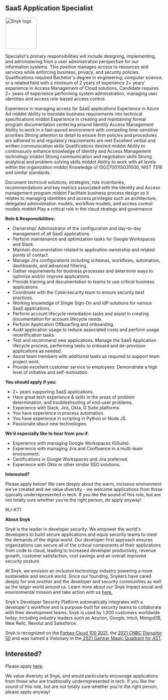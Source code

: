 SaaS Application Specialist 
---

<img src="https://res.cloudinary.com/snyk/image/upload/v1537345894/press-kit/brand/logo-black.png" width="100" alt="Snyk logo" />

<p><span style="font-weight: 400;">Specialist's primary responsibilities will include designing, implementing, and administering from a user administration perspective for our information systems. This position manages access to resources and services while enforcing business, privacy, and security policies. Qualifications required Bachelor's degree in engineering, computer science, or a related field with a minimum of 2 years of experience 2+ years' experience in Access Management of Cloud solutions, Candidate requires 2+ years of experience performing system administration, managing user identities and access role-based access control.</span></p>
<p><span style="font-weight: 400;">Experience in managing access for SaaS applications Experience in Azure Ad middot Ability to translate business requirements into technical specifications middot Experience in creating and maintaining formal program documentation centering around Identity Access Management Ability to work in a fast-paced environment with competing time-sensitive priorities Strong attention to detail to ensure firm policies and procedures are adhered to and regulatory requirements are met Excellent verbal and written communication skills Qualifications desired middot Ability to continuously enhance knowledge of Identity and Access Management technology middot Strong communication and negotiation skills Strong analytical and problem-solving skills middot Ability to work with all levels within the organization middot Knowledge of ISO27001ISO31000, NIST 7316 and similar standards.</span></p>
<p><span style="font-weight: 400;">Document technical solutions, strategies, role inventories, recommendations and key metrics associated with the Identity and Access management program middot Facilitate business process design as it relates to managing identities and access privileges such as architecture, delegated administration models, workflow models, and access control models middot Play a critical role in the cloud strategy and governance</span></p>
<p><strong>Role &amp; Responsibilities:</strong></p>
<ul>
<li style="font-weight: 400;"><span style="font-weight: 400;">Ownership/ Administrator of the configuration and day-to-day management of all SaaS applications.</span></li>
<li style="font-weight: 400;"><span style="font-weight: 400;">Perform maintenance and optimization tasks for Google Workspaces and Slack.</span></li>
<li style="font-weight: 400;"><span style="font-weight: 400;">Maintain documentation related to application ownership and related points of contact.</span></li>
<li style="font-weight: 400;"><span style="font-weight: 400;">Manage Jira configurations including schemas, workflows, automation, dashboards, and advanced filtering.</span></li>
<li style="font-weight: 400;"><span style="font-weight: 400;">Gather requirements for business processes and determine ways to optimize and/or improve applications.</span></li>
<li style="font-weight: 400;"><span style="font-weight: 400;">Provide training and documentation to teams to use critical business applications.</span></li>
<li style="font-weight: 400;"><span style="font-weight: 400;">Coordinate with the Cybersecurity team to ensure security best practices.</span></li>
<li style="font-weight: 400;"><span style="font-weight: 400;">Working knowledge of Single Sign-On and IdP solutions for various SaaS applications.</span></li>
<li style="font-weight: 400;"><span style="font-weight: 400;">Perform account lifecycle remediation tasks and assist in creating documentation for account lifecycle needs.</span></li>
<li style="font-weight: 400;"><span style="font-weight: 400;">Perform Application Offboarfing and onboarding.&nbsp;</span></li>
<li style="font-weight: 400;"><span style="font-weight: 400;">Audit application usage to reduce associated costs and perform usage recertification tasks.</span></li>
<li style="font-weight: 400;"><span style="font-weight: 400;">Test and recommend new applications. Manage the SaaS Application lifecycle process, performing tasks to onboard and de-provision applications as needed.</span></li>
<li style="font-weight: 400;"><span style="font-weight: 400;">Assist team members with additional tasks as required to support team project work.</span></li>
<li style="font-weight: 400;"><span style="font-weight: 400;">Provide excellent customer service to employees. Demonstrate a high level of initiative and self-motivation.</span></li>
</ul>
<p><strong>You should apply if you:</strong></p>
<ul>
<li style="font-weight: 400;"><span style="font-weight: 400;">2+ years supporting SaaS applications.</span></li>
<li style="font-weight: 400;"><span style="font-weight: 400;">Have great tech experience &amp; skills in the areas of problem determination, and troubleshooting of end-user problems.</span></li>
<li style="font-weight: 400;"><span style="font-weight: 400;">Experience with Slack, Jira, Okta, G Suite platforms.</span></li>
<li style="font-weight: 400;"><span style="font-weight: 400;">You have experience in process automation.</span></li>
<li style="font-weight: 400;"><span style="font-weight: 400;">You have experience in scripting in Python or Node.JS.</span></li>
<li style="font-weight: 400;"><span style="font-weight: 400;">Passionate about new technologies.&nbsp;</span></li>
</ul>
<p><strong>We’d especially like to hear from you if</strong><span style="font-weight: 400;">:</span></p>
<ul>
<li style="font-weight: 400;"><span style="font-weight: 400;">Experience with managing Google Workspaces (GSuite).</span></li>
<li style="font-weight: 400;"><span style="font-weight: 400;">Experience with managing Jira and Confluence in a multi-team environment.</span></li>
<li style="font-weight: 400;"><span style="font-weight: 400;">Certifications in Google Workspaces and Jira preferred.</span></li>
<li style="font-weight: 400;"><span style="font-weight: 400;">Experience with Okta or other similar SSO solutions.</span></li>
</ul>
<p><strong>Interested?</strong></p>
<p><span style="font-weight: 400;">Please apply below! We care deeply about the warm, inclusive environment we’ve created and we value diversity - we welcome applications from those typically underrepresented in tech. If you like the sound of this role, but are not totally sure whether you’re the right person, do apply anyway!</span></p>
<p><span style="font-weight: 400;">#LI-KT1</span></p><div class="content-conclusion"><p><strong>About Snyk</strong></p>
<p><span style="font-weight: 400;">Snyk is the leader in developer security. We empower the world's developers to build secure applications and equip security teams to meet the demands of the digital world. Our developer-first approach ensures organizations can secure all of the critical components of their applications from code to cloud, leading to increased developer productivity, revenue growth, customer satisfaction, cost savings and an overall improved security posture.&nbsp;</span></p>
<p><span style="font-weight: 400;">At Snyk, we envision an inclusive technology industry powering a more sustainable and secure world.</span> <span style="font-weight: 400;">Since our founding, Snykers have cared deeply for one another and the developer and security communities as well as the larger world around us. Learn more about our Snyk Impact social and environmental mission and take action with us </span><a href="https://snyk.io/about/snyk-impact/"><span style="font-weight: 400;">here.</span></a></p>
<p><span style="font-weight: 400;">Snyk's Developer Security Platform automatically integrates with a developer's workflow and is purpose-built for security teams to collaborate with their development teams. Snyk is used by 1,200 customers worldwide today, including industry leaders such as Asurion, Google, Intuit, MongoDB, New Relic, Revolut and Salesforce.</span></p>
<p><span style="font-weight: 400;">Snyk is recognized on the </span><a href="https://www.forbes.com/cloud100/#6f24b5ba5f94"><span style="font-weight: 400;">Forbes Cloud 100 2021</span></a><span style="font-weight: 400;">, the </span><a href="https://www.cnbc.com/2021/05/25/these-are-the-2021-cnbc-disruptor-50-companies.html"><span style="font-weight: 400;">2021 CNBC Disruptor 50</span></a><span style="font-weight: 400;"> and was named a Visionary in the</span><a href="https://snyk.io/blog/snyk-visionary-2021-gartner-magic-quadrant-for-ast/"><span style="font-weight: 400;"> 2021 Gartner Magic Quadrant for AST</span></a><span style="font-weight: 400;">.</span></p></div>

Interested?
---

Please apply [here](https://boards.greenhouse.io/snyk/jobs/5783534002#app).

We value diversity at Snyk, and would particularly encourage applications from those who are traditionally underrepresented in tech.
If you like the sound of this role, but are not totally sure whether you’re the right person, please apply anyway!
